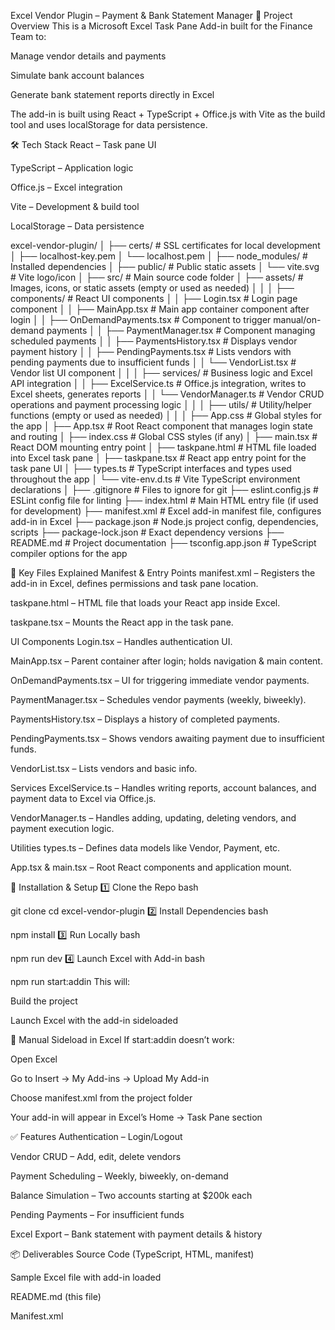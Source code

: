 Excel Vendor Plugin – Payment & Bank Statement Manager
📌 Project Overview
This is a Microsoft Excel Task Pane Add-in built for the Finance Team to:

Manage vendor details and payments

Simulate bank account balances

Generate bank statement reports directly in Excel

The add-in is built using React + TypeScript + Office.js with Vite as the build tool and uses localStorage for data persistence.

🛠 Tech Stack
React – Task pane UI

TypeScript – Application logic

Office.js – Excel integration

Vite – Development & build tool

LocalStorage – Data persistence

excel-vendor-plugin/
│
├── certs/                         # SSL certificates for local development
│   ├── localhost-key.pem
│   └── localhost.pem
│
├── node_modules/                  # Installed dependencies
│
├── public/                       # Public static assets
│   └── vite.svg                  # Vite logo/icon
│
├── src/                         # Main source code folder
│   ├── assets/                   # Images, icons, or static assets (empty or used as needed)
│   │
│   ├── components/               # React UI components
│   │   ├── Login.tsx             # Login page component
│   │   ├── MainApp.tsx           # Main app container component after login
│   │   ├── OnDemandPayments.tsx  # Component to trigger manual/on-demand payments
│   │   ├── PaymentManager.tsx    # Component managing scheduled payments
│   │   ├── PaymentsHistory.tsx   # Displays vendor payment history
│   │   ├── PendingPayments.tsx   # Lists vendors with pending payments due to insufficient funds
│   │   └── VendorList.tsx        # Vendor list UI component
│   │
│   ├── services/                 # Business logic and Excel API integration
│   │   ├── ExcelService.ts       # Office.js integration, writes to Excel sheets, generates reports
│   │   └── VendorManager.ts      # Vendor CRUD operations and payment processing logic
│   │
│   ├── utils/                    # Utility/helper functions (empty or used as needed)
│   │
│   ├── App.css                  # Global styles for the app
│   ├── App.tsx                  # Root React component that manages login state and routing
│   ├── index.css                # Global CSS styles (if any)
│   ├── main.tsx                 # React DOM mounting entry point
│   ├── taskpane.html            # HTML file loaded into Excel task pane
│   ├── taskpane.tsx             # React app entry point for the task pane UI
│   ├── types.ts                 # TypeScript interfaces and types used throughout the app
│   └── vite-env.d.ts            # Vite TypeScript environment declarations
│
├── .gitignore                   # Files to ignore for git
├── eslint.config.js             # ESLint config file for linting
├── index.html                   # Main HTML entry file (if used for development)
├── manifest.xml                 # Excel add-in manifest file, configures add-in in Excel
├── package.json                 # Node.js project config, dependencies, scripts
├── package-lock.json            # Exact dependency versions
├── README.md                   # Project documentation
├── tsconfig.app.json            # TypeScript compiler options for the app

📄 Key Files Explained
Manifest & Entry Points
manifest.xml – Registers the add-in in Excel, defines permissions and task pane location.

taskpane.html – HTML file that loads your React app inside Excel.

taskpane.tsx – Mounts the React app in the task pane.

UI Components
Login.tsx – Handles authentication UI.

MainApp.tsx – Parent container after login; holds navigation & main content.

OnDemandPayments.tsx – UI for triggering immediate vendor payments.

PaymentManager.tsx – Schedules vendor payments (weekly, biweekly).

PaymentsHistory.tsx – Displays a history of completed payments.

PendingPayments.tsx – Shows vendors awaiting payment due to insufficient funds.

VendorList.tsx – Lists vendors and basic info.

Services
ExcelService.ts – Handles writing reports, account balances, and payment data to Excel via Office.js.

VendorManager.ts – Handles adding, updating, deleting vendors, and payment execution logic.

Utilities
types.ts – Defines data models like Vendor, Payment, etc.

App.tsx & main.tsx – Root React components and application mount.

🚀 Installation & Setup
1️⃣ Clone the Repo
bash

git clone <repository-url>
cd excel-vendor-plugin
2️⃣ Install Dependencies
bash

npm install
3️⃣ Run Locally
bash

npm run dev
4️⃣ Launch Excel with Add-in
bash

npm run start:addin
This will:

Build the project

Launch Excel with the add-in sideloaded

📄 Manual Sideload in Excel
If start:addin doesn’t work:

Open Excel

Go to Insert → My Add-ins → Upload My Add-in

Choose manifest.xml from the project folder

Your add-in will appear in Excel’s Home → Task Pane section

✅ Features
Authentication – Login/Logout

Vendor CRUD – Add, edit, delete vendors

Payment Scheduling – Weekly, biweekly, on-demand

Balance Simulation – Two accounts starting at $200k each

Pending Payments – For insufficient funds

Excel Export – Bank statement with payment details & history

📦 Deliverables
Source Code (TypeScript, HTML, manifest)

Sample Excel file with add-in loaded

README.md (this file)

Manifest.xml